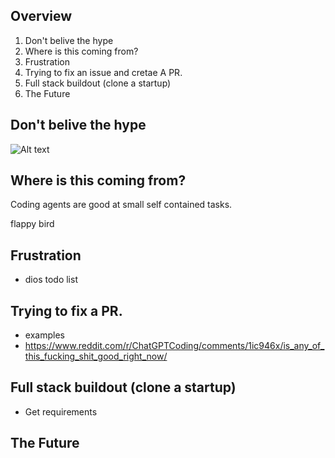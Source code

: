 ## Overview

1. Don't belive the hype
1. Where is this coming from?
1. Frustration
1. Trying to fix an issue and cretae A PR.
1. Full stack buildout (clone a startup)
1. The Future

## Don't belive the hype


![Alt text](a-coding-hype.png "AI Coding Hype")

## Where is this coming from?

Coding agents are good at small self contained tasks.

flappy bird

## Frustration

- dios todo list

## Trying to fix a PR.

- examples
- https://www.reddit.com/r/ChatGPTCoding/comments/1ic946x/is_any_of_this_fucking_shit_good_right_now/

## Full stack buildout (clone a startup)

- Get requirements

## The Future